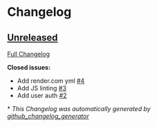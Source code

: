 # Changelog

## [Unreleased](https://github.com/devato/slate/tree/HEAD)

[Full Changelog](https://github.com/devato/slate/compare/ba194d110b173567a86cba472949c47d4ba0248d...HEAD)

**Closed issues:**

- Add render.com yml [\#4](https://github.com/devato/slate/issues/4)
- Add JS linting [\#3](https://github.com/devato/slate/issues/3)
- Add user auth [\#2](https://github.com/devato/slate/issues/2)



\* *This Changelog was automatically generated by [github_changelog_generator](https://github.com/github-changelog-generator/github-changelog-generator)*
